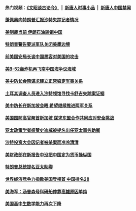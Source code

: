 #### 热门视频：[《文昭谈古论今》](https://github.com/gfw-breaker/wenzhao/blob/master/README.md?t=10181833) &nbsp;|&nbsp; [新唐人时事小品](https://github.com/gfw-breaker/ntdtv-comedy/blob/master/README.md?t=10181833) &nbsp;|&nbsp; [新唐人中国禁闻](https://github.com/gfw-breaker/ntdtv-news/blob/master/README.md?t=10181833)

#### [蓬佩奥向特朗普汇报沙特失踪记者情况](../pages/zg_yre_rvq/4619177.md?t=10181833) 

#### [美制裁当前 伊朗石油转销中国](../pages/zg_yre_rvq/4619134.md?t=10181833) 

#### [特朗普警告要派军队关闭美墨边境](../pages/zg_yre_rvq/4619088.md?t=10181833) 

#### [前美国安局长谈中国黑客对美国的攻击](../pages/zg_yre_rvq/4618799.md?t=10181833) 

#### [美B-52轰炸机再飞南中国海争议海域](../pages/zg_yre_rvq/4618676.md?t=10181833) 

#### [美中防长会晤谋求建立正常稳定军事关系 ](../pages/zg_yre_rvq/4618662.md?t=10181833) 

#### [土耳其调查人员进入沙特领馆寻找卡舒吉失踪案证据](../pages/zg_yre_rvq/4618617.md?t=10181833) 

#### [美中防长在新加坡会晤 希望继续推进两军关系](../pages/zg_yre_rvq/4618573.md?t=10181833) 

#### [美国国防高官聚首新加坡 谋求东盟合作共同应对安全挑战 ](../pages/zg_yre_rvq/4618547.md?t=10181833) 

#### [亚太政策学者盛赞史迪威被提名出任亚太事务助卿](../pages/zg_yre_rvq/4618529.md?t=10181833) 

#### [沙特投资大会因记者被杀案而冷冷清清](../pages/zg_yre_rvq/4617999.md?t=10181833) 

#### [美财政部在新报告中没把中国定为货币操纵国](../pages/zg_yre_rvq/4618425.md?t=10181833) 

#### [特朗普总统提名亚太助卿](../pages/zg_yre_rvq/4618045.md?t=10181833) 

#### [世界经济竞争力指数美国登榜首 中国排名28](../pages/zg_yre_rvq/4618047.md?t=10181833) 

#### [美海军：汤普森号科研船停靠高雄原因单纯](../pages/zg_yre_rvq/4618038.md?t=10181833) 

#### [美国高中生数学能力再次下降](../pages/zg_yre_rvq/4617926.md?t=10181833) 

